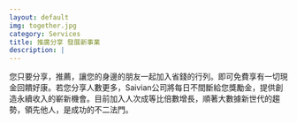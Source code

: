 ```yaml
---
layout: default
img: together.jpg
category: Services
title: 推廣分享 發展新事業
description: |
---
```

您只要分享，推薦，讓您的身邊的朋友一起加入省錢的行列。即可免費享有一切現金回饋好康。若您分享人數更多，Saivian公司將每日不間斷給您獎勵金，提供創造永續收入的嶄新機會。目前加入人次成等比倍數增長，順著大數據新世代的趨勢，領先他人，是成功的不二法門。